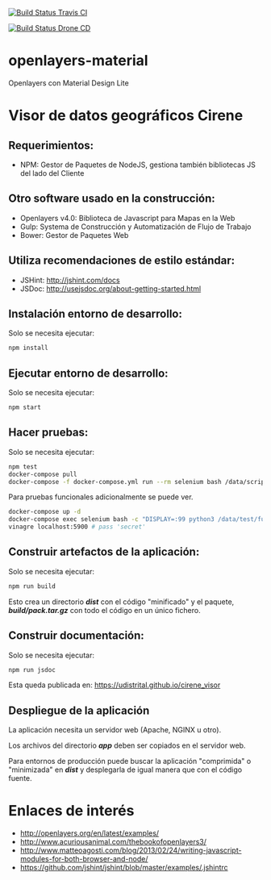 [![Build Status Travis CI](https://travis-ci.org/udistrital/cirene_visor.svg?branch=master)](https://travis-ci.org/udistrital/cirene_visor)

[![Build Status Drone CD](https://drone.udistritaloas.edu.co/api/badges/cirene/cirene_visor/status.svg)](https://drone.udistritaloas.edu.co/cirene/cirene_visor)

# openlayers-material
Openlayers con Material Design Lite

# Visor de datos geográficos Cirene

## Requerimientos:

- NPM: Gestor de Paquetes de NodeJS, gestiona también bibliotecas JS del lado del Cliente

## Otro software usado en la construcción:

- Openlayers v4.0: Biblioteca de Javascript para Mapas en la Web
- Gulp: Systema de Construcción y Automatización de Flujo de Trabajo
- Bower: Gestor de Paquetes Web

## Utiliza recomendaciones de estilo estándar:

- JSHint: http://jshint.com/docs
- JSDoc: http://usejsdoc.org/about-getting-started.html

## Instalación entorno de desarrollo:

Solo se necesita ejecutar:

```bash
npm install
```

## Ejecutar entorno de desarrollo:

Solo se necesita ejecutar:

```bash
npm start
```

## Hacer pruebas:

Solo se necesita ejecutar:

```bash
npm test
docker-compose pull
docker-compose -f docker-compose.yml run --rm selenium bash /data/scripts/docker_tests.sh
```

Para pruebas funcionales adicionalmente se puede ver.
```bash
docker-compose up -d
docker-compose exec selenium bash -c "DISPLAY=:99 python3 /data/test/functional/*.py"
vinagre localhost:5900 # pass 'secret'
```

## Construir artefactos de la aplicación:

Solo se necesita ejecutar:

```bash
npm run build
```

Esto crea un directorio ***dist*** con el código "minificado" y el paquete,
***build/pack.tar.gz*** con todo el código en un único fichero.

## Construir documentación:

Solo se necesita ejecutar:

```bash
npm run jsdoc
```

Esta queda publicada en: https://udistrital.github.io/cirene_visor

## Despliegue de la aplicación

La aplicación necesita un servidor web (Apache, NGINX u otro).

Los archivos del directorio ***app*** deben ser copiados en el servidor web.

Para entornos de producción puede buscar la aplicación "comprimida" o
"minimizada" en ***dist*** y desplegarla de igual manera que con el código fuente.

# Enlaces de interés
- http://openlayers.org/en/latest/examples/
- http://www.acuriousanimal.com/thebookofopenlayers3/
- http://www.matteoagosti.com/blog/2013/02/24/writing-javascript-modules-for-both-browser-and-node/
- https://github.com/jshint/jshint/blob/master/examples/.jshintrc
